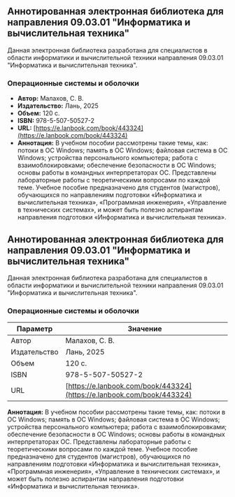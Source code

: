 ## Аннотированная электронная библиотека для направления 09.03.01 "Информатика и вычислительная техника"

Данная электронная библиотека разработана для специалистов в области информатики и вычислительной техники направления 09.03.01 "Информатика и вычислительная техника".

### Операционные системы и оболочки

*   **Автор:** Малахов, С. В.
*   **Издательство:** Лань, 2025
*   **Объем:** 120 с.
*   **ISBN:** 978-5-507-50527-2
*   **URL:** [https://e.lanbook.com/book/443324](https://e.lanbook.com/book/443324)
*   **Аннотация:** В учебном пособии рассмотрены такие темы, как: потоки в ОС Windows; память в ОС Windows; файловая система в ОС Windows; устройства персонального компьютера; работа с взаимоблокировками; обеспечение безопасности в ОС Windows; основы работы в командных интерпретаторах ОС. Представлены лабораторные работы с теоретическими вопросами по каждой теме. Учебное пособие предназначено для студентов (магистров), обучающихся по направлениям подготовки «Информатика и вычислительная техника», «Программная инженерия», «Управление в технических системах», и может быть полезно аспирантам направления подготовки «Информатика и вычислительная техника».

## Аннотированная электронная библиотека для направления 09.03.01 "Информатика и вычислительная техника"

Данная электронная библиотека разработана для специалистов в области информатики и вычислительной техники направления 09.03.01 "Информатика и вычислительная техника".

### Операционные системы и оболочки

| Параметр      | Значение                                                                 |
|---------------|--------------------------------------------------------------------------|
| Автор         | Малахов, С. В.                                                           |
| Издательство  | Лань, 2025                                                              |
| Объем          | 120 с.                                                                   |
| ISBN          | 978-5-507-50527-2                                                        |
| URL           | [https://e.lanbook.com/book/443324](https://e.lanbook.com/book/443324) |

**Аннотация:** В учебном пособии рассмотрены такие темы, как: потоки в ОС Windows; память в ОС Windows; файловая система в ОС Windows; устройства персонального компьютера; работа с взаимоблокировками; обеспечение безопасности в ОС Windows; основы работы в командных интерпретаторах ОС. Представлены лабораторные работы с теоретическими вопросами по каждой теме. Учебное пособие предназначено для студентов (магистров), обучающихся по направлениям подготовки «Информатика и вычислительная техника», «Программная инженерия», «Управление в технических системах», и может быть полезно аспирантам направления подготовки «Информатика и вычислительная техника».
